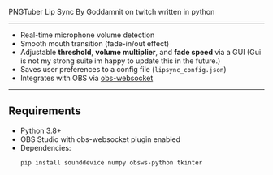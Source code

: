 PNGTuber Lip Sync
By Goddamnit on twitch
written in python

--------------------------------------------------------------------------------------
- Real-time microphone volume detection  
- Smooth mouth transition (fade-in/out effect)  
- Adjustable **threshold**, **volume multiplier**, and **fade speed** via a GUI  (Gui is not my strong suite im happy to update this in the future.)
- Saves user preferences to a config file (`lipsync_config.json`)  
- Integrates with OBS via [obs-websocket](https://github.com/obsproject/obs-websocket)

---------------------------------------------------------------------------------------

## Requirements
- Python 3.8+
- OBS Studio with obs-websocket plugin enabled  
- Dependencies:
  ```bash
  pip install sounddevice numpy obsws-python tkinter

